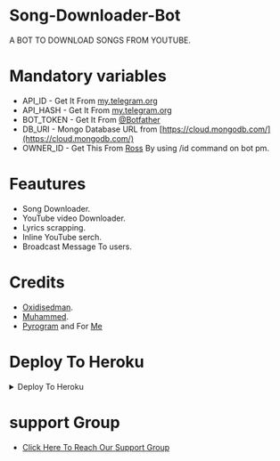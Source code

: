 # Song-Downloader-Bot

A BOT TO DOWNLOAD SONGS FROM YOUTUBE. 

# Mandatory variables 

- API_ID - Get It From [my.telegram.org](https://my.telegram.org)
- API_HASH - Get It From [my.telegram.org](https://my.telegram.org) 
- BOT_TOKEN - Get It From [@Botfather](https://t.me/BOTFATHER)
- DB_URI - Mongo Database URL from [https://cloud.mongodb.com/](https://cloud.mongodb.com/) 
- OWNER_ID - Get This From [Ross](https://t.me/MissRose_bot) By using /id command on bot pm. 


# Feautures 

- Song Downloader. 
- YouTube video Downloader. 
- Lyrics scrapping. 
- Inline YouTube serch. 
- Broadcast Message To users. 

# Credits 

- [Oxidisedman](https://github.com/hopepsycho). 
- [Muhammed](https://github.com/hopepsycho). 
- [Pyrogram](https://github.com/pyrogram/pyrogram) and For [Me](https://github.com/hopepsycho)


# Deploy To Heroku

<details><summary>Deploy To Heroku</summary>
<p>
<br>
<a href="https://heroku.com/deploy?template=https://github.com/hopepsycho/Songbot">
  <img src="https://www.herokucdn.com/deploy/button.svg" alt="Deploy">
</a>
</p>
</details>


# support Group

- [Click Here To Reach Our Support Group](https://t.me/STMbOTsUPPORTgROUP) 
